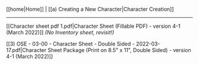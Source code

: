 [[home|Home]] | [[a) Creating a New Character|Character Creation]]
___
[[Character sheet pdf 1.pdf|Character Sheet (Fillable PDF) - version 4-1 (March 2022)]] *(No Inventory sheet, revisit!)*

[[3) OSE - 03-00 - Character Sheet - Double Sided - 2022-03-17.pdf|Character Sheet Package (Print on 8.5" x 11", Double Sided) - version 4-1 (March 2022)]]


